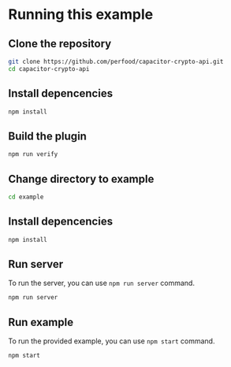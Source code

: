 # Running this example

## Clone the repository

```bash
git clone https://github.com/perfood/capacitor-crypto-api.git
cd capacitor-crypto-api
```

## Install depencencies

```bash
npm install
```

## Build the plugin

```bash
npm run verify
```

## Change directory to example

```bash
cd example
```

## Install depencencies

```bash
npm install
```

## Run server

To run the server, you can use `npm run server` command.

```bash
npm run server
```

## Run example

To run the provided example, you can use `npm start` command.

```bash
npm start
```
